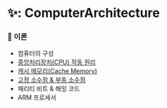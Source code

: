 # ✨: ComputerArchitecture

### 📌 이론
- 컴퓨터의 구성
- [중앙처리장치(CPU) 작동 원리](https://github.com/SeoYeonBae/CS_study/blob/main/ComputerArchitecture/%EC%A4%91%EC%95%99%EC%B2%98%EB%A6%AC%EC%9E%A5%EC%B9%98(CPU)%20%EC%9E%91%EB%8F%99%20%EC%9B%90%EB%A6%AC.md)
- [캐시 메모리(Cache Memory)](https://github.com/SeoYeonBae/CS_study/blob/main/ComputerArchitecture/%EC%BA%90%EC%8B%9C%EB%A9%94%EB%AA%A8%EB%A6%AC.md)
- [고정 소수점 & 부동 소수점](https://github.com/SeoYeonBae/CS_study/blob/main/ComputerArchitecture/%EA%B3%A0%EC%A0%95%EC%86%8C%EC%88%98%EC%A0%90%26%EB%B6%80%EB%8F%99%EC%86%8C%EC%88%98%EC%A0%90.md)
- 패리티 비트 & 해밍 코드
- ARM 프로세서
